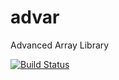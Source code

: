 # advar
Advanced Array Library

[![Build Status](https://travis-ci.org/pcandido/advar.svg?branch=master)](https://travis-ci.org/pcandido/advar)
